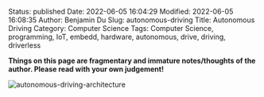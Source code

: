 Status: published
Date: 2022-06-05 16:04:29
Modified: 2022-06-05 16:08:35
Author: Benjamin Du
Slug: autonomous-driving
Title: Autonomous Driving
Category: Computer Science
Tags: Computer Science, programming, IoT, embedd, hardware, autonomous, drive, driving, driverless

**Things on this page are fragmentary and immature notes/thoughts of the author. Please read with your own judgement!**

![autonomous-driving-architecture](https://user-images.githubusercontent.com/824507/172074212-cf7657b4-4279-4d17-8194-d150d743dbac.png)
